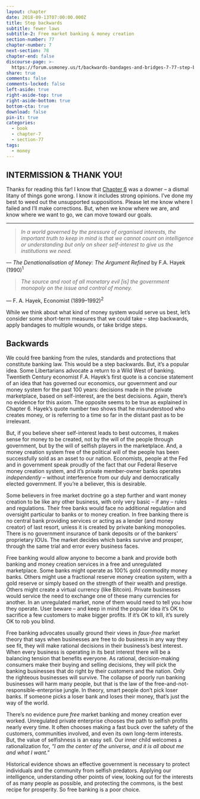```yaml
---
layout: chapter
date: 2018-09-13T07:00:00.000Z
title: Step backwards
subtitle: fewer laws
subtitle-2: Free market banking & money creation
section-number: 77
chapter-number: 7
next-section: 78
chapter-end: false
discourse-page: >-
  https://forum.usmoney.us/t/backwards-bandages-and-bridges-7-77-step-backwards-fewer-laws-free-market-banking-money-creation/
share: true
comments: false
comments-locked: false
left-aside: true
right-aside-top: true
right-aside-bottom: true
bottom-cta: true
download: false
pin-it: true
categories:
  - book
  - chapter-7
  - section-77
tags:
  - money
---
```

## INTERMISSION & THANK YOU!
Thanks for reading this far! I know that [Chapter 6](https://usmoney.us/book/chapter-6) was a downer – a
dismal litany of things gone wrong. I know it includes strong opinions.
I’ve done my best to weed out the unsupported suppositions. Please let
me know where I failed and I’ll make corrections.
But, when we know where we are, and know where we want to go,
we can move toward our goals.

<hr>

> _In a world governed by the pressure of organised interests, the important truth
> to keep in mind is that we cannot count on intelligence or understanding but
> only on sheer self-interest to give us the institutions we need._

— _The Denationalisation of Money: The Argument Refined_ by F.A. Hayek (1990)<sup>1</sup>

> _The source and root of all monetary evil \[is] the government monopoly on
> the issue and control of money._

— F. A. Hayek, Economist (1899–1992)<sup>2</sup>

While we think about what kind of money system would serve
us best, let’s consider some short-term measures that we could
take – step backwards, apply bandages to multiple wounds, or take
bridge steps.

## Backwards

We could free banking from the rules, standards and protections that
constitute banking law. This would be a step backwards. But, it’s a
popular idea. Some Libertarians advocate a return to a Wild West of
banking. Twentieth Century economist F.A. Hayek’s first quote is a
concise statement of an idea that has governed our economics, our
government and our money system for the past 100 years: decisions
made in the private marketplace, based on self-interest, are the best
decisions. Again, there’s no evidence for this axiom. The opposite
seems to be true as explained in Chapter 6. Hayek’s quote number
two shows that he misunderstood who creates money, or is referring
to a time so far in the distant past as to be irrelevant.

But, if you believe sheer self-interest leads to best outcomes, it makes
sense for money to be created, not by the will of the people through
government, but by the will of selfish players in the marketplace. And,
a money creation system free of the political will of the people has
been successfully sold as an asset to our nation. Economists, people
at the Fed and in government speak proudly of the fact that our
Federal Reserve money creation system, and it’s private member-owner banks operates _independently_ – without interference from our
duly and democratically elected government. If you’re a believer, this
is desirable.

Some believers in free market doctrine go a step further and want
money creation to be like any other business, with only very basic – if
any – rules and regulations. Their free banks would face no additional
regulation and oversight particular to banks or to money creation.
In free banking there is no central bank providing services or acting
as a lender (and money creator) of last resort, unless it is created by
private banking monopolies. There is no government insurance of
bank deposits or of the bankers’ proprietary IOUs. The market decides
which banks survive and prosper, through the same trial and error
every business faces.

Free banking would allow anyone to become a bank and provide
both banking and money creation services in a free and unregulated
marketplace. Some banks might operate as 100% gold commodity
money banks. Others might use a fractional reserve money creation
system, with a gold reserve or simply based on the strength of their
wealth and prestige. Others might create a virtual currency (like
Bitcoin). Private businesses would service the need to exchange one
of these many currencies for another. In an unregulated market, none
of them would need to tell you how they operate. User beware – and
keep in mind the popular idea it’s OK to sacrifice a few customers to
make bigger profits. If it’s OK to kill, it’s surely OK to rob you blind.

Free banking advocates usually ground their views in _faux-free_ market
theory that says when businesses are free to do business in any way
they see fit, they will make rational decisions in their business’s
best interest. When every business is operating in its best interest
there will be a balancing tension that benefits everyone. As rational,
decision-making consumers make their buying and selling decisions,
they will pick the banking businesses that do right by their customers and the nation. Only the righteous businesses will survive. The
collapse of poorly run banking businesses will harm many people, but
that is the law of the free-and-not-responsible-enterprise jungle. In
theory, smart people don’t pick loser banks. If someone picks a loser
bank and loses their money, that’s just the way of the world.

There’s no evidence pure _free_ market banking and money creation
ever worked. Unregulated private enterprise chooses the path to
selfish profits nearly every time. It often chooses making a fast buck
over the safety of the customers, communities involved, and even its
own long-term interests. But, the value of selfishness is an easy sell.
Our inner child welcomes a rationalization for, _“I am the center of the
universe, and it is all about me and what I want.”_

Historical evidence shows an effective government is necessary
to protect individuals and the community from selfish predators.
Applying our intelligence, understanding other points of view,
looking out for the interests of as many people as possible, and
protecting the commons, is the best recipe for prosperity. So free
banking is a poor choice.
